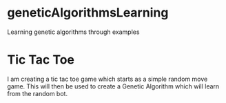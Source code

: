 # geneticAlgorithmsLearning
Learning genetic algorithms through examples

Tic Tac Toe
=======================================

I am creating a tic tac toe game which starts as a simple random move game.
This will then be used to create a Genetic Algorithm which will learn from the random bot.